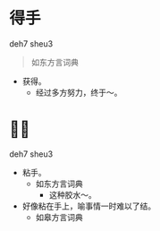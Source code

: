 

# 得手
deh7 sheu3
> 如东方言词典
- 获得。
  - 经过多方努力，终于～。



# 𪐏手
deh7 sheu3
+ 粘手。
  * 如东方言词典
    - 这种胶水～。
+ 好像粘在手上，喻事情一时难以了结。
  * 如皋方言词典
